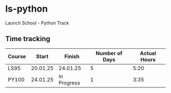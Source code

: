 # ls-python
Launch School - Python Track

## Time tracking

| Course | Start    | Finish        | Number of Days |Actual Hours |
|--------|----------|---------------|----------------|-------------|
| LS95   | 20.01.25 |   24.01.25    |       5        |     5:20    |
| PY100  | 24.01.25 | In Progress   |       1        |    3:35     |     
